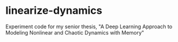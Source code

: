 # linearize-dynamics
Experiment code for my senior thesis, "A Deep Learning Approach to Modeling Nonlinear and Chaotic Dynamics with Memory"
